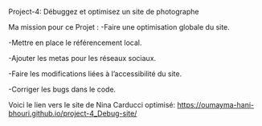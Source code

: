 Project-4: Débuggez et optimisez un site de photographe


Ma mission pour ce Projet :
-Faire une optimisation globale du site.

-Mettre en place le référencement local.

-Ajouter les metas pour les réseaux sociaux.

-Faire les modifications liées à l’accessibilité du site.

-Corriger les bugs dans le code.


Voici le lien vers le site de Nina Carducci optimisé:  https://oumayma-hani-bhouri.github.io/project-4_Debug-site/
